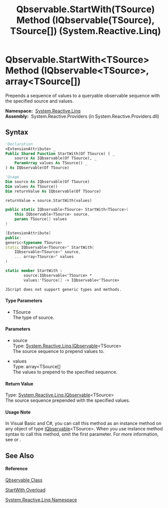﻿---
title: Qbservable.StartWith(TSource) Method (IQbservable(TSource), TSource[]) (System.Reactive.Linq)
TOCTitle: StartWith(TSource) Method (IQbservable(TSource), TSource[])
ms:assetid: M:System.Reactive.Linq.Qbservable.StartWith``1(System.Reactive.Linq.IQbservable{``0},``0[])
ms:mtpsurl: https://msdn.microsoft.com/en-us/library/Hh229803(v=VS.103)
ms:contentKeyID: 36069474
ms.date: 06/28/2011
mtps_version: v=VS.103
dev_langs:
- vb
- csharp
- c++
- fsharp
- jscript
---

# Qbservable.StartWith\<TSource\> Method (IQbservable\<TSource\>, array\<TSource\[\])

Prepends a sequence of values to a queryable observable sequence with the specified source and values.

**Namespace:**  [System.Reactive.Linq](hh211929\(v=vs.103\).md)  
**Assembly:**  System.Reactive.Providers (in System.Reactive.Providers.dll)

## Syntax

``` vb
'Declaration
<ExtensionAttribute> _
Public Shared Function StartWith(Of TSource) ( _
    source As IQbservable(Of TSource), _
    ParamArray values As TSource() _
) As IQbservable(Of TSource)
```

``` vb
'Usage
Dim source As IQbservable(Of TSource)
Dim values As TSource()
Dim returnValue As IQbservable(Of TSource)

returnValue = source.StartWith(values)
```

``` csharp
public static IQbservable<TSource> StartWith<TSource>(
    this IQbservable<TSource> source,
    params TSource[] values
)
```

``` c++
[ExtensionAttribute]
public:
generic<typename TSource>
static IQbservable<TSource>^ StartWith(
    IQbservable<TSource>^ source, 
    ... array<TSource>^ values
)
```

``` fsharp
static member StartWith : 
        source:IQbservable<'TSource> * 
        values:'TSource[] -> IQbservable<'TSource> 
```

``` jscript
JScript does not support generic types and methods.
```

#### Type Parameters

  - TSource  
    The type of source.

#### Parameters

  - source  
    Type: [System.Reactive.Linq.IQbservable](hh229328\(v=vs.103\).md)\<TSource\>  
    The source sequence to prepend values to.  

<!-- end list -->

  - values  
    Type: array\<TSource\[\]  
    The values to prepend to the specified sequence.  

#### Return Value

Type: [System.Reactive.Linq.IQbservable](hh229328\(v=vs.103\).md)\<TSource\>  
The source sequence prepended with the specified values.  

#### Usage Note

In Visual Basic and C\#, you can call this method as an instance method on any object of type [IQbservable](hh229328\(v=vs.103\).md)\<TSource\>. When you use instance method syntax to call this method, omit the first parameter. For more information, see [](https://msdn.microsoft.com/en-us/library/Bb384936) or [](https://msdn.microsoft.com/en-us/library/Bb383977).

## See Also

#### Reference

[Qbservable Class](hh211693\(v=vs.103\).md)

[StartWith Overload](hh229121\(v=vs.103\).md)

[System.Reactive.Linq Namespace](hh211929\(v=vs.103\).md)


